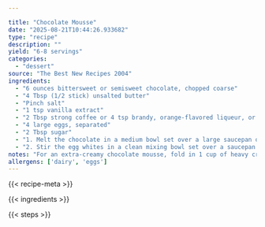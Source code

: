```yaml
---

title: "Chocolate Mousse"
date: "2025-08-21T10:44:26.933682"
type: "recipe"
description: ""
yield: "6-8 servings"
categories:
  - "dessert"
source: "The Best New Recipes 2004"
ingredients:
  - "6 ounces bittersweet or semisweet chocolate, chopped coarse"
  - "4 Tbsp (1/2 stick) unsalted butter"
  - "Pinch salt"
  - "1 tsp vanilla extract"
  - "2 Tbsp strong coffee or 4 tsp brandy, orange-flavored liqueur, or light rum"
  - "4 large eggs, separated"
  - "2 Tbsp sugar"
  - "1. Melt the chocolate in a medium bowl set over a large saucepan of barely simmering water or in an uncovered Pyrex measuring cup microwaved at 50 percent power for 3 minutes, stirring once at the 2-minute mark. Whisk the butter into the melted chocolate, 1 Tbsp at a time. Stir in the salt, vanilla, and coffee until completely incorporated. Whisk in the yolks, one at a time, making sure that each is fully incorporated before adding the next; set the mixture aside."
  - "2. Stir the egg whites in a clean mixing bowl set over a saucepan of hot water until slightly warm, 1 to 2 minutes; remove the bowl from the saucepan. Beat with an electric mixer set at medium speed until soft peaks form. Raise the mixer speed to high and slowly add the sugar; beat to soft peaks. Whisk a quarter of the beaten whites into the chocolate mixture to lighten it, then gently fold in the remaining whites."
notes: "For an extra-creamy chocolate mousse, fold in 1 cup of heavy cream that's been whipped (instead of the 1/2 cup called for below). Make this mousse at least 2 hours before you wish to serve it to let the flavors develop, but serve it within 24 hours because the flavor and texture will begin to deteriorate."
allergens: ['dairy', 'eggs']
---
```


{{< recipe-meta >}}

{{< ingredients >}}

{{< steps >}}
